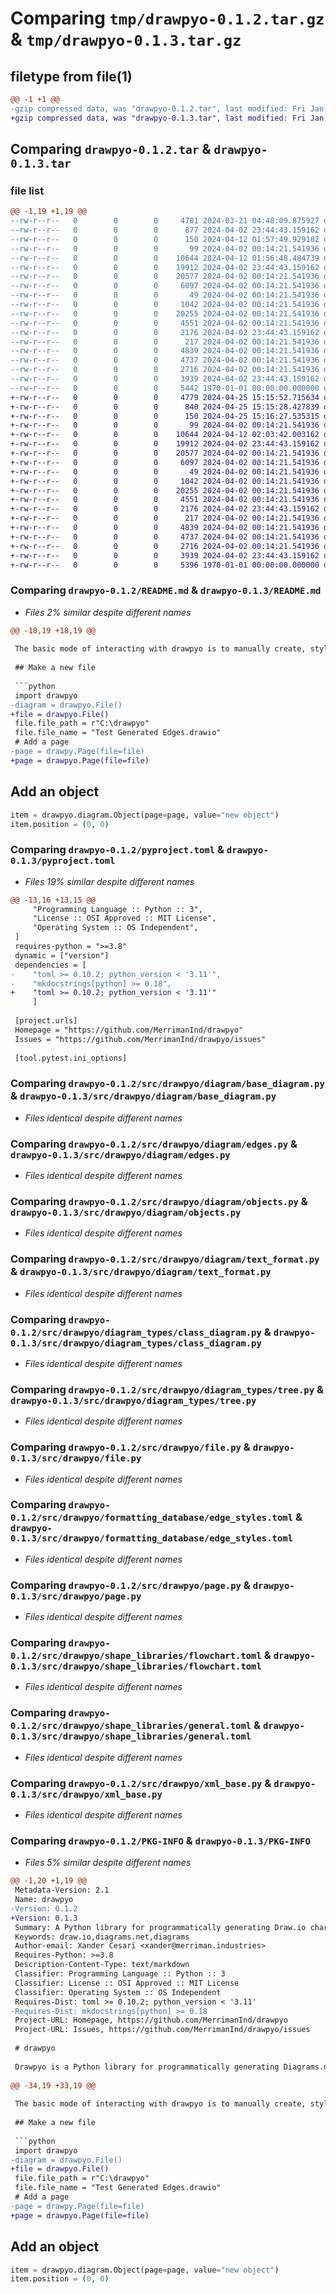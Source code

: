 # Comparing `tmp/drawpyo-0.1.2.tar.gz` & `tmp/drawpyo-0.1.3.tar.gz`

## filetype from file(1)

```diff
@@ -1 +1 @@
-gzip compressed data, was "drawpyo-0.1.2.tar", last modified: Fri Jan  1 00:00:00 2016, max compression
+gzip compressed data, was "drawpyo-0.1.3.tar", last modified: Fri Jan  1 00:00:00 2016, max compression
```

## Comparing `drawpyo-0.1.2.tar` & `drawpyo-0.1.3.tar`

### file list

```diff
@@ -1,19 +1,19 @@
--rw-r--r--   0        0        0     4781 2024-03-21 04:48:09.875927 drawpyo-0.1.2/README.md
--rw-r--r--   0        0        0      877 2024-04-02 23:44:43.159162 drawpyo-0.1.2/pyproject.toml
--rw-r--r--   0        0        0      150 2024-04-12 01:57:49.929102 drawpyo-0.1.2/src/drawpyo/__init__.py
--rw-r--r--   0        0        0       99 2024-04-02 00:14:21.541936 drawpyo-0.1.2/src/drawpyo/diagram/__init__.py
--rw-r--r--   0        0        0    10644 2024-04-12 01:56:48.484739 drawpyo-0.1.2/src/drawpyo/diagram/base_diagram.py
--rw-r--r--   0        0        0    19912 2024-04-02 23:44:43.159162 drawpyo-0.1.2/src/drawpyo/diagram/edges.py
--rw-r--r--   0        0        0    20577 2024-04-02 00:14:21.541936 drawpyo-0.1.2/src/drawpyo/diagram/objects.py
--rw-r--r--   0        0        0     6097 2024-04-02 00:14:21.541936 drawpyo-0.1.2/src/drawpyo/diagram/text_format.py
--rw-r--r--   0        0        0       49 2024-04-02 00:14:21.541936 drawpyo-0.1.2/src/drawpyo/diagram_types/__init__.py
--rw-r--r--   0        0        0     1042 2024-04-02 00:14:21.541936 drawpyo-0.1.2/src/drawpyo/diagram_types/class_diagram.py
--rw-r--r--   0        0        0    20255 2024-04-02 00:14:21.541936 drawpyo-0.1.2/src/drawpyo/diagram_types/tree.py
--rw-r--r--   0        0        0     4551 2024-04-02 00:14:21.541936 drawpyo-0.1.2/src/drawpyo/file.py
--rw-r--r--   0        0        0     2176 2024-04-02 23:44:43.159162 drawpyo-0.1.2/src/drawpyo/formatting_database/edge_styles.toml
--rw-r--r--   0        0        0      217 2024-04-02 00:14:21.541936 drawpyo-0.1.2/src/drawpyo/formatting_database/line_styles.toml
--rw-r--r--   0        0        0     4839 2024-04-02 00:14:21.541936 drawpyo-0.1.2/src/drawpyo/page.py
--rw-r--r--   0        0        0     4737 2024-04-02 00:14:21.541936 drawpyo-0.1.2/src/drawpyo/shape_libraries/flowchart.toml
--rw-r--r--   0        0        0     2716 2024-04-02 00:14:21.541936 drawpyo-0.1.2/src/drawpyo/shape_libraries/general.toml
--rw-r--r--   0        0        0     3939 2024-04-02 23:44:43.159162 drawpyo-0.1.2/src/drawpyo/xml_base.py
--rw-r--r--   0        0        0     5442 1970-01-01 00:00:00.000000 drawpyo-0.1.2/PKG-INFO
+-rw-r--r--   0        0        0     4779 2024-04-25 15:15:52.715634 drawpyo-0.1.3/README.md
+-rw-r--r--   0        0        0      840 2024-04-25 15:15:28.427839 drawpyo-0.1.3/pyproject.toml
+-rw-r--r--   0        0        0      150 2024-04-25 15:16:27.535315 drawpyo-0.1.3/src/drawpyo/__init__.py
+-rw-r--r--   0        0        0       99 2024-04-02 00:14:21.541936 drawpyo-0.1.3/src/drawpyo/diagram/__init__.py
+-rw-r--r--   0        0        0    10644 2024-04-12 02:03:42.003162 drawpyo-0.1.3/src/drawpyo/diagram/base_diagram.py
+-rw-r--r--   0        0        0    19912 2024-04-02 23:44:43.159162 drawpyo-0.1.3/src/drawpyo/diagram/edges.py
+-rw-r--r--   0        0        0    20577 2024-04-02 00:14:21.541936 drawpyo-0.1.3/src/drawpyo/diagram/objects.py
+-rw-r--r--   0        0        0     6097 2024-04-02 00:14:21.541936 drawpyo-0.1.3/src/drawpyo/diagram/text_format.py
+-rw-r--r--   0        0        0       49 2024-04-02 00:14:21.541936 drawpyo-0.1.3/src/drawpyo/diagram_types/__init__.py
+-rw-r--r--   0        0        0     1042 2024-04-02 00:14:21.541936 drawpyo-0.1.3/src/drawpyo/diagram_types/class_diagram.py
+-rw-r--r--   0        0        0    20255 2024-04-02 00:14:21.541936 drawpyo-0.1.3/src/drawpyo/diagram_types/tree.py
+-rw-r--r--   0        0        0     4551 2024-04-02 00:14:21.541936 drawpyo-0.1.3/src/drawpyo/file.py
+-rw-r--r--   0        0        0     2176 2024-04-02 23:44:43.159162 drawpyo-0.1.3/src/drawpyo/formatting_database/edge_styles.toml
+-rw-r--r--   0        0        0      217 2024-04-02 00:14:21.541936 drawpyo-0.1.3/src/drawpyo/formatting_database/line_styles.toml
+-rw-r--r--   0        0        0     4839 2024-04-02 00:14:21.541936 drawpyo-0.1.3/src/drawpyo/page.py
+-rw-r--r--   0        0        0     4737 2024-04-02 00:14:21.541936 drawpyo-0.1.3/src/drawpyo/shape_libraries/flowchart.toml
+-rw-r--r--   0        0        0     2716 2024-04-02 00:14:21.541936 drawpyo-0.1.3/src/drawpyo/shape_libraries/general.toml
+-rw-r--r--   0        0        0     3939 2024-04-02 23:44:43.159162 drawpyo-0.1.3/src/drawpyo/xml_base.py
+-rw-r--r--   0        0        0     5396 1970-01-01 00:00:00.000000 drawpyo-0.1.3/PKG-INFO
```

### Comparing `drawpyo-0.1.2/README.md` & `drawpyo-0.1.3/README.md`

 * *Files 2% similar despite different names*

```diff
@@ -18,19 +18,19 @@
 
 The basic mode of interacting with drawpyo is to manually create, style, and place objects just like you would using the Draw.io UI. There are a number of ways to style objects and you can write your own functionality for automatically handling style or placement.
 
 ## Make a new file
 
 ```python
 import drawpyo
-diagram = drawpyo.File()
+file = drawpyo.File()
 file.file_path = r"C:\drawpyo"
 file.file_name = "Test Generated Edges.drawio"
 # Add a page
-page = drawpy.Page(file=file)
+page = drawpyo.Page(file=file)
 ```
 
 ## Add an object
 
 ```python
 item = drawpyo.diagram.Object(page=page, value="new object")
 item.position = (0, 0)
```

### Comparing `drawpyo-0.1.2/pyproject.toml` & `drawpyo-0.1.3/pyproject.toml`

 * *Files 19% similar despite different names*

```diff
@@ -13,16 +13,15 @@
     "Programming Language :: Python :: 3",
     "License :: OSI Approved :: MIT License",
     "Operating System :: OS Independent",
 ]
 requires-python = ">=3.8"
 dynamic = ["version"]
 dependencies = [
-    "toml >= 0.10.2; python_version < '3.11'",
-    "mkdocstrings[python] >= 0.18",
+    "toml >= 0.10.2; python_version < '3.11'"
     ]   
 
 [project.urls]
 Homepage = "https://github.com/MerrimanInd/drawpyo"
 Issues = "https://github.com/MerrimanInd/drawpyo/issues"
 
 [tool.pytest.ini_options]
```

### Comparing `drawpyo-0.1.2/src/drawpyo/diagram/base_diagram.py` & `drawpyo-0.1.3/src/drawpyo/diagram/base_diagram.py`

 * *Files identical despite different names*

### Comparing `drawpyo-0.1.2/src/drawpyo/diagram/edges.py` & `drawpyo-0.1.3/src/drawpyo/diagram/edges.py`

 * *Files identical despite different names*

### Comparing `drawpyo-0.1.2/src/drawpyo/diagram/objects.py` & `drawpyo-0.1.3/src/drawpyo/diagram/objects.py`

 * *Files identical despite different names*

### Comparing `drawpyo-0.1.2/src/drawpyo/diagram/text_format.py` & `drawpyo-0.1.3/src/drawpyo/diagram/text_format.py`

 * *Files identical despite different names*

### Comparing `drawpyo-0.1.2/src/drawpyo/diagram_types/class_diagram.py` & `drawpyo-0.1.3/src/drawpyo/diagram_types/class_diagram.py`

 * *Files identical despite different names*

### Comparing `drawpyo-0.1.2/src/drawpyo/diagram_types/tree.py` & `drawpyo-0.1.3/src/drawpyo/diagram_types/tree.py`

 * *Files identical despite different names*

### Comparing `drawpyo-0.1.2/src/drawpyo/file.py` & `drawpyo-0.1.3/src/drawpyo/file.py`

 * *Files identical despite different names*

### Comparing `drawpyo-0.1.2/src/drawpyo/formatting_database/edge_styles.toml` & `drawpyo-0.1.3/src/drawpyo/formatting_database/edge_styles.toml`

 * *Files identical despite different names*

### Comparing `drawpyo-0.1.2/src/drawpyo/page.py` & `drawpyo-0.1.3/src/drawpyo/page.py`

 * *Files identical despite different names*

### Comparing `drawpyo-0.1.2/src/drawpyo/shape_libraries/flowchart.toml` & `drawpyo-0.1.3/src/drawpyo/shape_libraries/flowchart.toml`

 * *Files identical despite different names*

### Comparing `drawpyo-0.1.2/src/drawpyo/shape_libraries/general.toml` & `drawpyo-0.1.3/src/drawpyo/shape_libraries/general.toml`

 * *Files identical despite different names*

### Comparing `drawpyo-0.1.2/src/drawpyo/xml_base.py` & `drawpyo-0.1.3/src/drawpyo/xml_base.py`

 * *Files identical despite different names*

### Comparing `drawpyo-0.1.2/PKG-INFO` & `drawpyo-0.1.3/PKG-INFO`

 * *Files 5% similar despite different names*

```diff
@@ -1,20 +1,19 @@
 Metadata-Version: 2.1
 Name: drawpyo
-Version: 0.1.2
+Version: 0.1.3
 Summary: A Python library for programmatically generating Draw.io charts.
 Keywords: draw.io,diagrams.net,diagrams
 Author-email: Xander Cesari <xander@merriman.industries>
 Requires-Python: >=3.8
 Description-Content-Type: text/markdown
 Classifier: Programming Language :: Python :: 3
 Classifier: License :: OSI Approved :: MIT License
 Classifier: Operating System :: OS Independent
 Requires-Dist: toml >= 0.10.2; python_version < '3.11'
-Requires-Dist: mkdocstrings[python] >= 0.18
 Project-URL: Homepage, https://github.com/MerrimanInd/drawpyo
 Project-URL: Issues, https://github.com/MerrimanInd/drawpyo/issues
 
 # drawpyo
 
 Drawpyo is a Python library for programmatically generating Diagrams.net/Draw.io charts. It enables creating a diagram object, placing and styling objects, then writing the object to a file.
 
@@ -34,19 +33,19 @@
 
 The basic mode of interacting with drawpyo is to manually create, style, and place objects just like you would using the Draw.io UI. There are a number of ways to style objects and you can write your own functionality for automatically handling style or placement.
 
 ## Make a new file
 
 ```python
 import drawpyo
-diagram = drawpyo.File()
+file = drawpyo.File()
 file.file_path = r"C:\drawpyo"
 file.file_name = "Test Generated Edges.drawio"
 # Add a page
-page = drawpy.Page(file=file)
+page = drawpyo.Page(file=file)
 ```
 
 ## Add an object
 
 ```python
 item = drawpyo.diagram.Object(page=page, value="new object")
 item.position = (0, 0)
```

